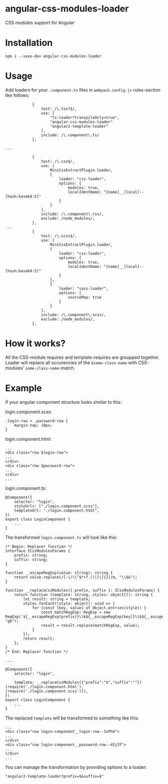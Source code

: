 # angular-css-modules-loader
CSS modules support for Angular

# Installation
```
npm i --save-dev angular-css-modules-loader
```

# Usage
Add loaders for your `.component.ts` files in `webpack.config.js` rules-section like follows:
```
            {
                test: /\.tsx?$/,
                use: [
                    "ts-loader?transpileOnly=true",
                    "angular-css-modules-loader"
                    "angular2-template-loader"
                ],
                include: /\.component\.ts/
            },

...

            {
                test: /\.css$/,
                use: [
                    MiniCssExtractPlugin.loader,
                    {
                        loader: "css-loader",
                        options: {
                            modules: true,
                            localIdentName: "[name]__[local]--[hash:base64:5]"
                        }
                    }
                ],
                include: /\.component\.css/,
                exclude: /node_modules/,
            },
...
            {
                test: /\.scss$/,
                use: [
                    MiniCssExtractPlugin.loader,
                    {
                        loader: "css-loader",
                        options: {
                            modules: true,
                            localIdentName: "[name]__[local]--[hash:base64:5]"
                        }
                    },
                    {
                        loader: "sass-loader",
                        options: {
                            sourceMap: true
                        }
                    }
                ],
                include: /\.component\.scss/,
                exclude: /node_modules/,
            },

```

# How it works?

All the CSS-module requires and template-requires are groupped together. Loader will replace all occurencies of the `$some-class-name` with CSS-modules' `some-class-name`-match.


# Example

If your angular component structure looks similar to this:

login.component.scss:

```
.login-row + .password-row {
    margin-top: 10px;
}
```

login.component.html:

```
...
<div class="row $login-row">
...
</div>
<div class="row $password-row">
...
</div>
...
```

login.component.ts:
```
@Component({
    selector: "login",
    styleUrls: ["./login.component.scss"],
    templateUrl: "./login.component.html",
})
export class LoginComponent {
    ...
}
```

The transformed `login.component.ts` will look like this:

```
/* Begin: Replacer function */
interface ICssModulesParams {
    prefix: string;
    suffix: string;
}

function __escapeRegExp(value: string): string {
    return value.replace(/[-\/\\^$*+?.()|[\]{}]/m, "\\$&");
}

function __replaceCssModules({ prefix, suffix }: ICssModulesParams) {
    return function (template: string, styles: object[]): string {
        let result: string = template;
        styles.forEach((style: object): void => {
            for (const [key, value] of Object.entries(style)) {
                const matchRegExp: RegExp = new RegExp(`${__escapeRegExp(prefix)}\\b${__escapeRegExp(key)}\\b${__escapeRegExp(suffix)}`, "gm");
                result = result.replace(matchRegExp, value);
            }
        });
        return result;
    };
}
/* End: Replacer function */

....

@Component({
    selector: "login",

    template: __replaceCssModules({"prefix":"$","suffix":""})(require('./login.component.html'), [require('./login.component.scss')]),
})
export class LoginComponent {
    ...
}
```


The replaced `template` will be transformed to something like this:

```
...
<div class="row login-component__login-row--3xPhd">
...
</div>
<div class="row login-component__password-row--45j3f">
...
</div>
...
```


You can manage the transformation by providing options to a loader:

```
"angular2-template-loader?prefix=$&suffix=$"
```
